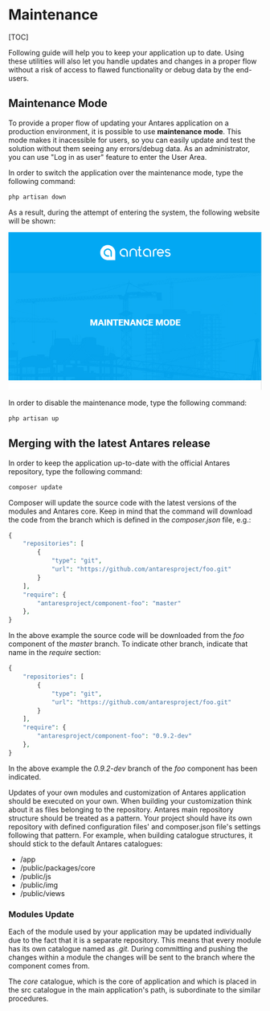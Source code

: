 # Maintenance  

[TOC]

Following guide will help you to keep your application up to date. Using these utilities will also let you handle updates and changes in a proper flow without a risk of access to flawed functionality or debug data by the end-users.

## Maintenance Mode
To provide a proper flow of updating your Antares application on a production environment, it is possible to use **maintenance mode**. This mode makes it inacessible for users, so you can easily update and test the solution without them seeing any errors/debug data. As an administrator, you can use "Log in as user" feature to enter the User Area.

In order to switch the application over the maintenance mode, type the following command:

```bash
php artisan down
```

As a result, during the attempt of entering the system, the following website will be shown:

  ![AT_maint01](../img/docs/antares_concepts/maintenance/AT_maint01.PNG)
  
In order to disable the maintenance mode, type the following command:

```bash
php artisan up
```

## Merging with the latest Antares release  

In order to keep the application up-to-date with the official Antares repository, type the following command:

```bash
composer update
```

Composer will update the source code with the latest versions of the modules and Antares core. Keep in mind that the command will download the code from the branch which is defined in the *composer.json* file, e.g.:

```php
{
    "repositories": [
        {
            "type": "git",
            "url": "https://github.com/antaresproject/foo.git"
        }
    ],
    "require": {
        "antaresproject/component-foo": "master"
    },   
}
```

In the above example the source code will be downloaded from the *foo* component of the *master* branch. To indicate other branch, indicate that name in the *require* section:

```php
{
    "repositories": [
        {
            "type": "git",
            "url": "https://github.com/antaresproject/foo.git"
        }
    ],
    "require": {
        "antaresproject/component-foo": "0.9.2-dev"
    },   
}
```

In the above example the *0.9.2-dev* branch of the *foo* component has been indicated.

Updates of your own modules and customization of Antares application should be executed on your own. When building your customization think about it as files belonging to the repository. Antares main repository structure should be treated as a pattern. Your project should have its own repository with defined configuration files' and composer.json file's settings following that pattern. For example, when building catalogue structures, it should stick to the default Antares catalogues:
- /app
- /public/packages/core
- /public/js
- /public/img
- /public/views


### Modules Update 

Each of the module used by your application may be updated individually due to the fact that it is a separate repository. This means that every module has its own catalogue named as *.git.* During committing and pushing the changes within a module the changes will be sent to the branch where the component comes from.

The *core* catalogue, which is the core of application and which is placed in the src catalogue in the main application's path, is subordinate to the similar procedures.
